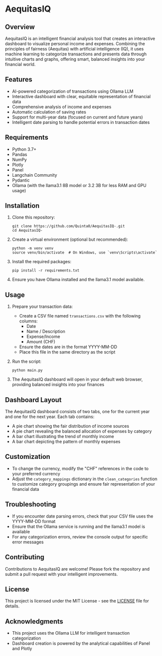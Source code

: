 # AequitasIQ

## Overview

AequitasIQ is an intelligent financial analysis tool that creates an interactive dashboard to visualize personal income and expenses. Combining the principles of fairness (Aequitas) with artificial intelligence (IQ), it uses machine learning to categorize transactions and presents data through intuitive charts and graphs, offering smart, balanced insights into your financial world.

## Features

- AI-powered categorization of transactions using Ollama LLM
- Interactive dashboard with clear, equitable representation of financial data
- Comprehensive analysis of income and expenses
- Automatic calculation of saving rates
- Support for multi-year data (focused on current and future years)
- Intelligent date parsing to handle potential errors in transaction dates

## Requirements

- Python 3.7+
- Pandas
- NumPy
- Plotly
- Panel
- Langchain Community
- Pydantic
- Ollama (with the llama3.1 8B model or 3.2 3B for less RAM and GPU usage)

## Installation

1. Clone this repository:
   ```
   git clone https://github.com/Quinta0/AequitasIQ-.git
   cd AequitasIQ-
   ```

2. Create a virtual environment (optional but recommended):
   ```
   python -m venv venv
   source venv/bin/activate  # On Windows, use `venv\Scripts\activate`
   ```

3. Install the required packages:
   ```
   pip install -r requirements.txt
   ```

4. Ensure you have Ollama installed and the llama3.1 model available.

## Usage

1. Prepare your transaction data:
   - Create a CSV file named `transactions.csv` with the following columns:
     - Date
     - Name / Description
     - Expense/Income
     - Amount (CHF)
   - Ensure the dates are in the format YYYY-MM-DD
   - Place this file in the same directory as the script

2. Run the script:
   ```
   python main.py
   ```

3. The AequitasIQ dashboard will open in your default web browser, providing balanced insights into your finances

## Dashboard Layout

The AequitasIQ dashboard consists of two tabs, one for the current year and one for the next year. Each tab contains:

- A pie chart showing the fair distribution of income sources
- A pie chart revealing the balanced allocation of expenses by category
- A bar chart illustrating the trend of monthly income
- A bar chart depicting the pattern of monthly expenses

## Customization

- To change the currency, modify the "CHF" references in the code to your preferred currency
- Adjust the `category_mappings` dictionary in the `clean_categories` function to customize category groupings and ensure fair representation of your financial data

## Troubleshooting

- If you encounter date parsing errors, check that your CSV file uses the YYYY-MM-DD format
- Ensure that the Ollama service is running and the llama3.1 model is available
- For any categorization errors, review the console output for specific error messages

## Contributing

Contributions to AequitasIQ are welcome! Please fork the repository and submit a pull request with your intelligent improvements.

## License

This project is licensed under the MIT License - see the [LICENSE](LICENSE) file for details.

## Acknowledgments

- This project uses the Ollama LLM for intelligent transaction categorization
- Dashboard creation is powered by the analytical capabilities of Panel and Plotly

